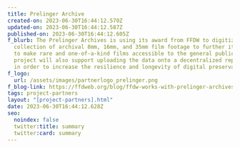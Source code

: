 ```yaml
---
title: Prelinger Archive
created-on: 2023-06-30T16:44:12.570Z
updated-on: 2023-06-30T16:44:12.587Z
published-on: 2023-06-30T16:44:12.605Z
f_blurb: The Prelinger Archives is using its award from FFDW to digitize a vast
  collection of archival 8mm, 16mm, and 35mm film footage to further its mission
  to make rare and one-of-a-kind films accessible to the general public. This
  project will also support uploading the data onto a decentralized repository
  in order to increase the resilience and longevity of digital preservation.
f_logo:
  url: /assets/images/partnerlogo_prelinger.png
f_blog-link: https://ffdweb.org/blog/ffdw-works-with-prelinger-archives-to-make-rare-historic-films-more-accessible-using-the-decentralized-web/
tags: project-partners
layout: "[project-partners].html"
date: 2023-06-30T16:44:12.628Z
seo:
  noindex: false
  twitter:title: summary
  twitter:card: summary
---
```

